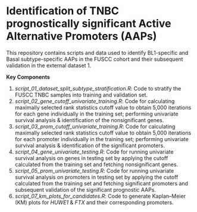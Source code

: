 # **Identification of TNBC prognostically significant Active Alternative Promoters (AAPs)**

This repository contains scripts and data used to identify BL1-specific and Basal subtype-specific AAPs in the FUSCC cohort and their subsequent validation in the external dataset 1.

**Key Components**

1. *script_01_dataset_split_subtype_stratification.R*: Code to stratify the FUSCC TNBC samples into training and validation set.
2. *script_02_gene_cutoff_univariate_training.R*: Code for calculating maximally selected rank statistics cutoff value to obtain 5,000 iterations for each gene individually in the training set; performing univariate survival analysis & identification of the nonsignificant genes.
3. *script_03_prom_cutoff_univariate_training.R*: Code for calculating maximally selected rank statistics cutoff value to obtain 5,000 iterations for each promoter individually in the training set; performing univariate survival analysis & identification of the significant promoters.
4. *script_04_gene_univariate_testing.R*: Code for running univariate survival analysis on genes in testing set by applying the cutoff calculated from the training set and fetching nonsignificant genes.
5. *script_05_prom_univariate_testing.R*: Code for running univariate survival analysis on promoters in testing set by applying the cutoff calculated from the training set and fetching significant promoters and subsequent validation of the significant prognostic AAPs.
6. *script_07_km_plots_for_candidates.R*: Code to generate Kaplan–Meier (KM) plots for *HUWE1* & *FTX* and their corresponding promoters.
